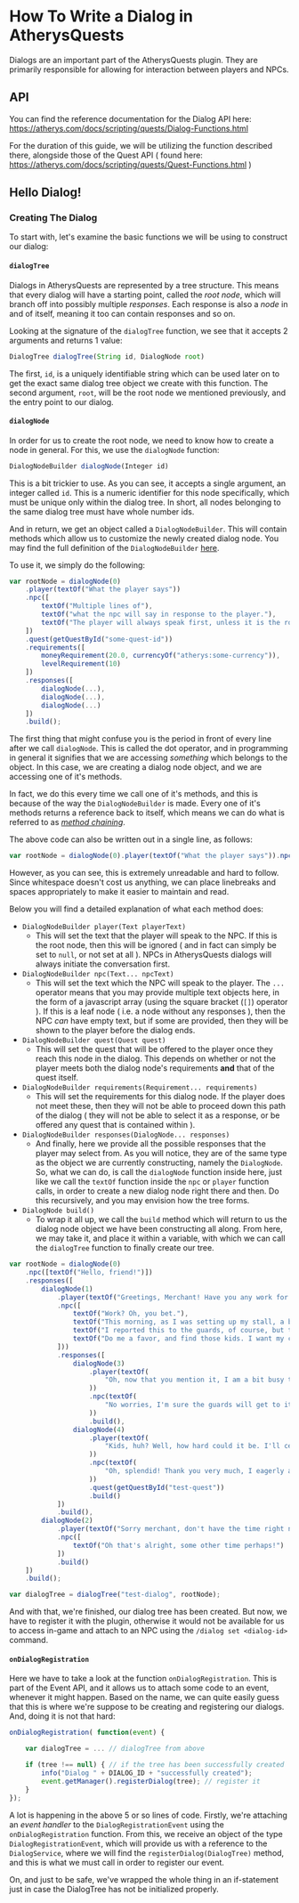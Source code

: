 # How To Write a Dialog in AtherysQuests

Dialogs are an important part of the AtherysQuests plugin. They are primarily responsible for
allowing for interaction between players and NPCs.

## API

You can find the reference documentation for the Dialog API here: https://atherys.com/docs/scripting/quests/Dialog-Functions.html

For the duration of this guide, we will be utilizing the function described there, alongside those of the Quest API ( found here: https://atherys.com/docs/scripting/quests/Quest-Functions.html )

## Hello Dialog!

### Creating The Dialog

To start with, let's examine the basic functions we will be using to construct our dialog:

#### `dialogTree`

Dialogs in AtherysQuests are represented by a tree structure. This means that every dialog will have a starting point, called the *root node*, which will branch off into possibly multiple *responses*. Each response is also a *node* in and of itself, meaning it too can contain responses and so on.

Looking at the signature of the `dialogTree` function, we see that it accepts 2 arguments and returns 1 value:

```js
DialogTree dialogTree(String id, DialogNode root)
```

The first, `id`, is a uniquely identifiable string which can be used later on to get the exact same dialog tree object we create with this function. The second argument, `root`, will be the root node we mentioned previously, and the entry point to our dialog.

#### `dialogNode`

In order for us to create the root node, we need to know how to create a node in general. For this, we use the `dialogNode` function:

```js
DialogNodeBuilder dialogNode(Integer id)
```

This is a bit trickier to use. As you can see, it accepts a single argument, an integer called `id`. This is a numeric identifier for this node specifically, which must be unique only within the dialog tree. In short, all nodes belonging to the same dialog tree must have whole number ids.

And in return, we get an object called a `DialogNodeBuilder`. This will contain methods which allow us to customize the newly created dialog node. You may find the full definition of the `DialogNodeBuilder` [here](https://github.com/Atherys-Horizons/AtherysQuests/blob/da03b0cf6c3421406faa6cb6353e4fff9a505e0a/src/main/java/com/atherys/quests/dialog/tree/DialogNodeBuilder.java).

To use it, we simply do the following:
```js
var rootNode = dialogNode(0)
    .player(textOf("What the player says"))
    .npc([
        textOf("Multiple lines of"),
        textOf("what the npc will say in response to the player."),
        textOf("The player will always speak first, unless it is the root node.")
    ])
    .quest(getQuestById("some-quest-id"))
    .requirements([
        moneyRequirement(20.0, currencyOf("atherys:some-currency")),
        levelRequirement(10)
    ])
    .responses([
        dialogNode(...),
        dialogNode(...),
        dialogNode(...)
    ])
    .build();
```

The first thing that might confuse you is the period in front of every line after we call `dialogNode`. This is called the dot operator, and in programming in general it signifies that we are accessing _something_ which belongs to the object. In this case, we are creating a dialog node object, and we are accessing one of it's methods.

In fact, we do this every time we call one of it's methods, and this is because of the way the `DialogNodeBuilder` is made. Every one of it's methods returns a reference back to itself, which means we can do what is referred to as [_method chaining_](https://en.wikipedia.org/wiki/Method_chaining). 

The above code can also be written out in a single line, as follows:

```js
var rootNode = dialogNode(0).player(textOf("What the player says")).npc([textOf("Multiple lines of"), textOf("what the npc will say in response to the player."), textOf("The player will always speak first, unless it is the root node.")]).quest(getQuestById("some-quest-id")).requirements([moneyRequirement(20.0, currencyOf("atherys:some-currency"))]).responses([dialogNode(...), dialogNode(...), dialogNode(...)]).build();
```

However, as you can see, this is extremely unreadable and hard to follow. Since whitespace doesn't cost us anything, we can place linebreaks and spaces appropriately to make it easier to maintain and read.

Below you will find a detailed explanation of what each method does:

* `DialogNodeBuilder player(Text playerText)`
    - This will set the text that the player will speak to the NPC. If this is the root node, then this will be ignored ( and in fact can simply be set to `null`, or not set at all ). NPCs in AtherysQuests dialogs will always initiate the conversation first.
* `DialogNodeBuilder npc(Text... npcText)`
    - This will set the text which the NPC will speak to the player. The `...` operator means that you may provide multiple text objects here, in the form of a javascript array (using the square bracket (`[]`) operator ). If this is a leaf node ( i.e. a node without any responses ), then the NPC _can_ have empty text, but if some are provided, then they will be shown to the player before the dialog ends.
* `DialogNodeBuilder quest(Quest quest)`
    - This will set the quest that will be offered to the player once they reach this node in the dialog. This depends on whether or not the player meets both the dialog node's requirements **and** that of the quest itself.
* `DialogNodeBuilder requirements(Requirement... requirements)`
    - This will set the requirements for this dialog node. If the player does not meet these, then they will not be able to proceed down this path of the dialog ( they will not be able to select it as a response, or be offered any quest that is contained within ).
* `DialogNodeBuilder responses(DialogNode... responses)`
    - And finally, here we provide all the possible responses that the player may select from. As you will notice, they are of the same type as the object we are currently constructing, namely the `DialogNode`. So, what we can do, is call the `dialogNode` function inside here, just like we call the `textOf` function inside the `npc` or `player` function calls, in order to create a new dialog node right there and then. Do this recursively, and you may envision how the tree forms.
* `DialogNode build()`
    - To wrap it all up, we call the `build` method which will return to us the dialog node object we have been constructing all along. From here, we may take it, and place it within a variable, with which we can call the `dialogTree` function to finally create our tree.

```js
var rootNode = dialogNode(0)
    .npc([textOf("Hello, friend!")])
    .responses([
        dialogNode(1)
            .player(textOf("Greetings, Merchant! Have you any work for me today?"))
            .npc([
                textOf("Work? Oh, you bet."),
                textOf("This morning, as I was setting up my stall, a bunch of children went by and stole an entire stack of cocoa beans!"),
                textOf("I reported this to the guards, of course, but they're either incapable or apathetic to the trouble that has befallen me."),
                textOf("Do me a favor, and find those kids. I want my cocoa beans back!")
            ]))
            .responses([
                dialogNode(3)
                    .player(textOf(
                        "Oh, now that you mention it, I am a bit busy today, so I don't know if I'll find the time."
                    ))
                    .npc(textOf(
                        "No worries, I'm sure the guards will get to it.. eventually..."
                    ))
                    .build(),
                dialogNode(4)
                    .player(textOf(
                        "Kids, huh? Well, how hard could it be. I'll certainly take a look around for you."
                    ))
                    .npc(textOf(
                        "Oh, splendid! Thank you very much, I eagerly await to see what you find out."
                    ))
                    .quest(getQuestById("test-quest"))
                    .build()
            ])
            .build(),
        dialogNode(2)
            .player(textOf("Sorry merchant, don't have the time right now."))
            .npc([
                textOf("Oh that's alright, some other time perhaps!")
            ])
            .build()
    ])
    .build();

var dialogTree = dialogTree("test-dialog", rootNode);
```

And with that, we're finished, our dialog tree has been created. But now, we have to register it with the plugin, otherwise it would not be available for us to access in-game and attach to an NPC using the `/dialog set <dialog-id>` command.

#### `onDialogRegistration`

Here we have to take a look at the function `onDialogRegistration`. This is part of the Event API, and it allows us to attach some code to an event, whenever it might happen. Based on the name, we can quite easily guess that this is where we're suppose to be creating and registering our dialogs. And, doing it is not that hard:

```js
onDialogRegistration( function(event) {

    var dialogTree = ... // dialogTree from above

    if (tree !== null) { // if the tree has been successfully created
        info("Dialog " + DIALOG_ID + "successfully created");
        event.getManager().registerDialog(tree); // register it
    }
});
```

A lot is happening in the above 5 or so lines of code. Firstly, we're attaching an _event handler_ to the `DialogRegistrationEvent` using the `onDialogRegistration` function. From this, we receive an object of the type `DialogRegistrationEvent`, which will provide us with a reference to the `DialogService`, where we will find the `registerDialog(DialogTree)` method, and this is what we must call in order to register our event.

On, and just to be safe, we've wrapped the whole thing in an if-statement just in case the DialogTree has not be initialized properly.
